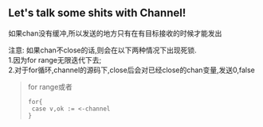 ## Let's talk some shits with Channel!

如果chan没有缓冲,所以发送的地方只有在有目标接收的时候才能发出

注意:
如果chan不close的话,则会在以下两种情况下出现死锁.  
1.因为for range无限迭代下去;   
2.对于for循环,channel的源码下,close后会对已经close的chan变量,发送0,false
>for range或者  
>```
>for{
>  case v,ok := <-channel 
> }
> ```


